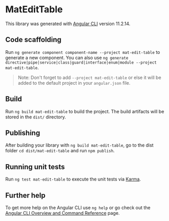 # MatEditTable

This library was generated with [Angular CLI](https://github.com/angular/angular-cli) version 11.2.14.

## Code scaffolding

Run `ng generate component component-name --project mat-edit-table` to generate a new component. You can also use `ng generate directive|pipe|service|class|guard|interface|enum|module --project mat-edit-table`.
> Note: Don't forget to add `--project mat-edit-table` or else it will be added to the default project in your `angular.json` file. 

## Build

Run `ng build mat-edit-table` to build the project. The build artifacts will be stored in the `dist/` directory.

## Publishing

After building your library with `ng build mat-edit-table`, go to the dist folder `cd dist/mat-edit-table` and run `npm publish`.

## Running unit tests

Run `ng test mat-edit-table` to execute the unit tests via [Karma](https://karma-runner.github.io).

## Further help

To get more help on the Angular CLI use `ng help` or go check out the [Angular CLI Overview and Command Reference](https://angular.io/cli) page.
